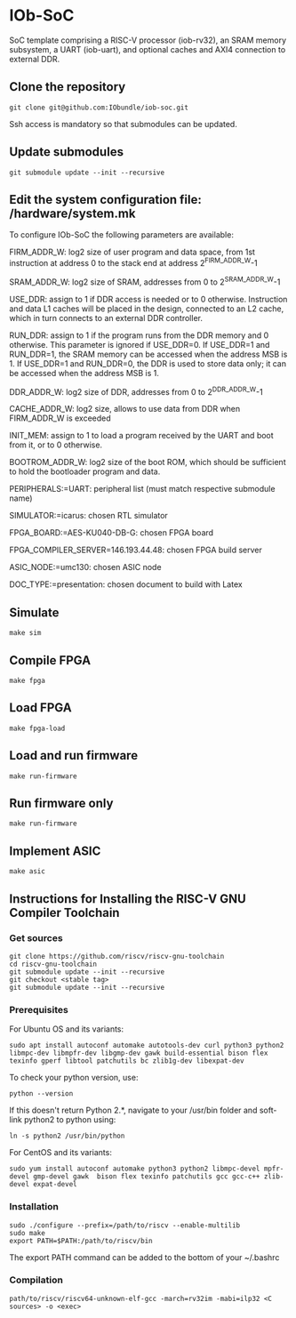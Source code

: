 # IOb-SoC

SoC template comprising a RISC-V processor (iob-rv32), an SRAM memory subsystem,
a UART (iob-uart), and optional caches and AXI4 connection to external DDR.

## Clone the repository

``git clone git@github.com:IObundle/iob-soc.git``

Ssh access is mandatory so that submodules can be updated.

## Update submodules
``git submodule update --init --recursive``


## Edit the system configuration file: /hardware/system.mk

To configure IOb-SoC the following parameters are available:

FIRM_ADDR_W: log2 size of user program and data space, from 1st instruction at
address 0 to the stack end at address 2<sup>FIRM_ADDR_W</sup>-1

SRAM_ADDR_W: log2 size of SRAM, addresses from 0 to 2<sup>SRAM_ADDR_W</sup>-1

USE_DDR: assign to 1 if DDR access is needed or to 0 otherwise. Instruction and
data L1 caches will be placed in the design, connected to an L2 cache, which in
turn connects to an external DDR controller.

RUN_DDR: assign to 1 if the program runs from the DDR memory and 0
otherwise. This parameter is ignored if USE_DDR=0. If USE_DDR=1 and RUN_DDR=1,
the SRAM memory can be accessed when the address MSB is 1. If USE_DDR=1 and
RUN_DDR=0, the DDR is used to store data only; it can be accessed when the
address MSB is 1.

DDR_ADDR_W: log2 size of DDR, addresses from 0 to 2<sup>DDR_ADDR_W</sup>-1

CACHE_ADDR_W: log2 size, allows to use data from DDR when FIRM_ADDR_W is exceeded

INIT_MEM: assign to 1 to load a program received by the UART and boot from it, or to 0 otherwise.

BOOTROM_ADDR_W: log2 size of the boot ROM, which should be sufficient to hold the bootloader program and data.

PERIPHERALS:=UART: peripheral list (must match respective submodule name)

SIMULATOR:=icarus: chosen RTL simulator

FPGA_BOARD:=AES-KU040-DB-G: chosen FPGA board

FPGA_COMPILER_SERVER=146.193.44.48: chosen FPGA build server

ASIC_NODE:=umc130: chosen ASIC node

DOC_TYPE:=presentation: chosen document to build with Latex

## Simulate
```
make sim
```

## Compile FPGA 
```
make fpga
```

## Load FPGA 
```
make fpga-load
```

## Load and run firmware
```
make run-firmware
```

## Run firmware only
```
make run-firmware
```

## Implement ASIC
```
make asic
```



## Instructions for Installing the RISC-V GNU Compiler Toolchain

### Get sources

```
git clone https://github.com/riscv/riscv-gnu-toolchain
cd riscv-gnu-toolchain
git submodule update --init --recursive
git checkout <stable tag>
git submodule update --init --recursive
```

### Prerequisites

For Ubuntu OS and its variants:

```
sudo apt install autoconf automake autotools-dev curl python3 python2 libmpc-dev libmpfr-dev libgmp-dev gawk build-essential bison flex texinfo gperf libtool patchutils bc zlib1g-dev libexpat-dev
```
To check your python version, use:
```
python --version
```
If this doesn't return Python 2.*, navigate to your /usr/bin folder and soft-link python2 to python using:
```
ln -s python2 /usr/bin/python
```

For CentOS and its variants:

```
sudo yum install autoconf automake python3 python2 libmpc-devel mpfr-devel gmp-devel gawk  bison flex texinfo patchutils gcc gcc-c++ zlib-devel expat-devel
```

### Installation

```
sudo ./configure --prefix=/path/to/riscv --enable-multilib
sudo make
export PATH=$PATH:/path/to/riscv/bin
```
The export PATH command can be added to the bottom of your ~/.bashrc

### Compilation

```
path/to/riscv/riscv64-unknown-elf-gcc -march=rv32im -mabi=ilp32 <C sources> -o <exec>
```

